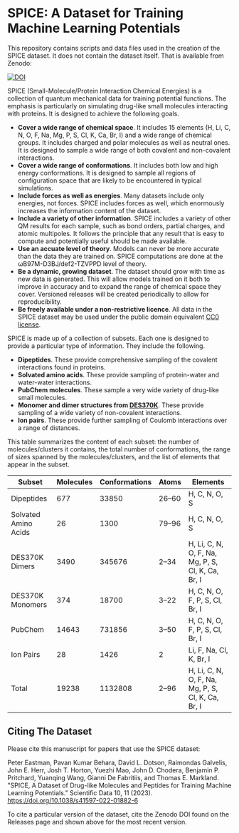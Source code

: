 # SPICE: A Dataset for Training Machine Learning Potentials

This repository contains scripts and data files used in the creation of the SPICE dataset.  It does not contain the
dataset itself.  That is available from Zenodo:

[![DOI](https://zenodo.org/badge/DOI/10.5281/zenodo.7606550.svg)](https://doi.org/10.5281/zenodo.7606550)

SPICE (Small-Molecule/Protein Interaction Chemical Energies) is a collection of quantum mechanical data for
training potential functions.  The emphasis is particularly on simulating drug-like small molecules interacting
with proteins.  It is designed to achieve the following goals.

- **Cover a wide range of chemical space**.  It includes 15 elements (H, Li, C, N, O, F, Na, Mg, P, S, Cl, K, Ca, Br, I)
  and a wide range of chemical groups.  It includes charged and polar molecules as well as neutral ones.  It is
  designed to sample a wide range of both covalent and non-covalent interactions.
- **Cover a wide range of conformations**.  It includes both low and high energy conformations.  It is
  designed to sample all regions of configuration space that are likely to be encountered in typical simulations.
- **Include forces as well as energies**.  Many datasets include only energies, not forces.  SPICE includes
  forces as well, which enormously increases the information content of the dataset.
- **Include a variety of other information**.  SPICE includes a variety of other QM results for each sample,
  such as bond orders, partial charges, and atomic multipoles.  It follows the principle that any result that
  is easy to compute and potentially useful should be made available.
- **Use an accuate level of theory**.  Models can never be more accurate than the data they are trained on.
  SPICE computations are done at the ωB97M-D3BJ/def2-TZVPPD level of theory.
- **Be a dynamic, growing dataset**.  The dataset should grow with time as new data is generated.  This will
  allow models trained on it both to improve in accuracy and to expand the range of chemical space they cover.
  Versioned releases will be created periodically to allow for reproducibility.
- **Be freely available under a non-restrictive licence**.  All data in the SPICE dataset may be used under the
  public domain equivalent [CC0 license](https://creativecommons.org/share-your-work/public-domain/cc0/).

SPICE is made up of a collection of subsets.  Each one is designed to provide a particular type of information.
They include the following.

- **Dipeptides**.  These provide comprehensive sampling of the covalent interactions found in proteins.
- **Solvated amino acids**.  These provide sampling of protein-water and water-water interactions.
- **PubChem molecules**.  These sample a very wide variety of drug-like small molecules.
- **Monomer and dimer structures from [DES370K](https://www.nature.com/articles/s41597-021-00833-x)**.
  These provide sampling of a wide variety of non-covalent interactions.
- **Ion pairs**.  These provide further sampling of Coulomb interactions over a range of distances.

This table summarizes the content of each subset: the number of molecules/clusters it contains, the total number of
conformations, the range of sizes spanned by the molecules/clusters, and the list of elements that appear in the subset.

|Subset|Molecules|Conformations|Atoms|Elements|
|---|---|---|---|---|
|Dipeptides|677|33850|26–60|H, C, N, O, S|
|Solvated Amino Acids|26|1300|79–96|H, C, N, O, S|
|DES370K Dimers|3490|345676|2–34|H, Li, C, N, O, F, Na, Mg, P, S, Cl, K, Ca, Br, I|
|DES370K Monomers|374|18700|3–22|H, C, N, O, F, P, S, Cl, Br, I|
|PubChem|14643|731856|3–50|H, C, N, O, F, P, S, Cl, Br, I|
|Ion Pairs|28|1426|2|Li, F, Na, Cl, K, Br, I|
|Total|19238|1132808|2–96|H, Li, C, N, O, F, Na, Mg, P, S, Cl, K, Ca, Br, I|

## Citing The Dataset

Please cite this manuscript for papers that use the SPICE dataset:

Peter Eastman, Pavan Kumar Behara, David L. Dotson, Raimondas Galvelis, John E. Herr, Josh T. Horton, Yuezhi Mao,
John D. Chodera, Benjamin P. Pritchard, Yuanqing Wang, Gianni De Fabritiis, and Thomas E. Markland.  "SPICE, A Dataset
of Drug-like Molecules and Peptides for Training Machine Learning Potentials."  Scientific Data 10, 11 (2023).
https://doi.org/10.1038/s41597-022-01882-6

To cite a particular version of the dataset, cite the Zenodo DOI found on the Releases page and shown above for the
most recent version.
